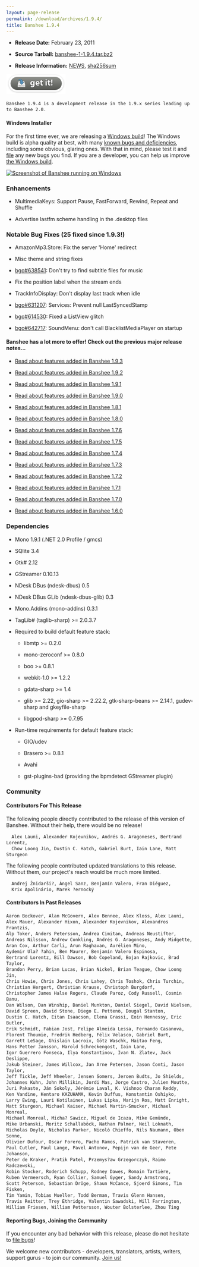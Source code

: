 ```yaml
---
layout: page-release
permalink: /download/archives/1.9.4/
title: Banshee 1.9.4
---
```



	
  * **Release Date:** February 23, 2011

	
  * **Source Tarball:** [banshee-1-1.9.4.tar.bz2](http://download.banshee-project.org/banshee/unstable/1.9.4/banshee-1-1.9.4.tar.bz2)

	
  * **Release Information:**
[NEWS](http://download.banshee-project.org/banshee/unstable/1.9.4/banshee-1-1.9.4.news),
[sha256sum](http://download.banshee-project.org/banshee/unstable/1.9.4/banshee-1-1.9.4.sha256sum)




[![Download Now](/images/download-button.png)](/download)






    Banshee 1.9.4 is a development release in the 1.9.x series leading up to Banshee 2.0. 






#### Windows Installer




For the first time ever, we are releasing a [Windows build](http://download.banshee.fm/banshee/unstable/1.9.4/Banshee-1.9.4.msi)!  The Windows build is alpha quality at best, with many [known bugs and deficiencies](https://bugzilla.gnome.org/buglist.cgi?query=product%3Abanshee%20os%3Awindows), including some obvious, glaring ones.  With that in mind, please test it and [file](http://banshee.fm/contribute/file-bugs/) any new bugs you find.  If you are a developer, you can help us improve [the Windows build](http://banshee.fm/download/development/#windows).




[![Screenshot of Banshee running on Windows](http://download.banshee.fm/shots/1.9.4/banshee-windows-600.png)](http://download.banshee.fm/shots/1.9.4/banshee-windows.png)





### Enhancements





    
      
  * MultimediaKeys: Support Pause, FastForward, Rewind, Repeat and Shuffle
      
  * Advertise lastfm scheme handling in the .desktop files

    




### Notable Bug Fixes (25 fixed since 1.9.3!)





    
      
  * AmazonMp3.Store: Fix the server 'Home' redirect
      
  * Misc theme and string fixes
      
  * [bgo#638541](http://bugzilla.gnome.org/show_bug.cgi?id=638541): Don't try to find subtitle files for music
      
  * Fix the position label when the stream ends
      
  * TrackInfoDisplay: Don't display last track when idle
      
  * [bgo#631207](http://bugzilla.gnome.org/show_bug.cgi?id=631207): Services: Prevent null LastSyncedStamp
      
  * [bgo#614530](http://bugzilla.gnome.org/show_bug.cgi?id=614530): Fixed a ListView glitch
      
  * [bgo#642717](http://bugzilla.gnome.org/show_bug.cgi?id=642717): SoundMenu: don't call BlacklistMediaPlayer on startup






#### Banshee has a lot more to offer! Check out the previous major release notes...





	
  * [Read about features added in Banshee 1.9.3](/download/archives/1.9.3)

	
  * [Read about features added in Banshee 1.9.2](/download/archives/1.9.2)

	
  * [Read about features added in Banshee 1.9.1](/download/archives/1.9.1)

	
  * [Read about features added in Banshee 1.9.0](/download/archives/1.9.0)

	
  * [Read about features added in Banshee 1.8.1](/download/archives/1.8.1)

	
  * [Read about features added in Banshee 1.8.0](/download/archives/1.8.0)

	
  * [Read about features added in Banshee 1.7.6](/download/archives/1.7.6)

	
  * [Read about features added in Banshee 1.7.5](/download/archives/1.7.5)

	
  * [Read about features added in Banshee 1.7.4](/download/archives/1.7.4)

	
  * [Read about features added in Banshee 1.7.3](/download/archives/1.7.3)

	
  * [Read about features added in Banshee 1.7.2](/download/archives/1.7.2)

	
  * [Read about features added in Banshee 1.7.1](/download/archives/1.7.1)

	
  * [Read about features added in Banshee 1.7.0](/download/archives/1.7.0)

	
  * [Read about features added in Banshee 1.6.0](/download/archives/1.6.0)




### Dependencies





	
  * Mono 1.9.1 (.NET 2.0 Profile / gmcs)

	
  * SQlite 3.4

	
  * Gtk# 2.12

	
  * GStreamer 0.10.13

	
  * NDesk DBus (ndesk-dbus) 0.5

	
  * NDesk DBus GLib (ndesk-dbus-glib) 0.3

	
  * Mono.Addins (mono-addins) 0.3.1

	
  * TagLib# (taglib-sharp) >= 2.0.3.7

	
  * Required to build default feature stack:

	
    * libmtp >= 0.2.0

	
    * mono-zeroconf >= 0.8.0

	
    * boo >= 0.8.1

    
    * webkit-1.0 >= 1.2.2

    
    * gdata-sharp >= 1.4

    
    * glib >= 2.22, gio-sharp >= 2.22.2, gtk-sharp-beans >= 2.14.1, gudev-sharp and gkeyfile-sharp

    
    * libgpod-sharp >= 0.7.95




	
  * Run-time requirements for default feature stack:

	
    * GIO/udev

    
    * Brasero >= 0.8.1

	
    * Avahi

    
    * gst-plugins-bad (providing the bpmdetect GStreamer plugin)







### Community





#### Contributors For This Release


The following people directly contributed to the release of this version of Banshee. Without their help, there would be no release!


> 
    

      Alex Launi, Alexander Kojevnikov, Andrés G. Aragoneses, Bertrand Lorentz,
      Chow Loong Jin, Dustin C. Hatch, Gabriel Burt, Iain Lane, Matt Sturgeon

    



The following people contributed updated translations to this release.    Without them, our project's reach would be much more limited.


> 
    

      Andrej Žnidarši?, Ángel Sanz, Benjamín Valero, Fran Diéguez,
      Krix Apolinário, Marek ?ernocký







#### Contributors In Past Releases




> 
    
    Aaron Bockover, Alan McGovern, Alex Bennee, Alex Kloss, Alex Launi,
    Alex Mauer, Alexander Hixon, Alexander Kojevnikov, Alexandros Frantzis,
    Alp Toker, Anders Petersson, Andrea Cimitan, Andreas Neustifter,
    Andreas Nilsson, Andrew Conkling, Andrés G. Aragoneses, Andy Midgette,
    Aran Cox, Arthur Carli, Arun Raghavan, Aurélien Mino,
    Aydemir Ula? ?ahin, Ben Maurer, Benjamín Valero Espinosa,
    Bertrand Lorentz, Bill Dawson, Bob Copeland, Bojan Rajkovic, Brad Taylor,
    Brandon Perry, Brian Lucas, Brian Nickel, Brian Teague, Chow Loong Jin,
    Chris Howie, Chris Jones, Chris Lahey, Chris Toshok, Chris Turchin,
    Christian Hergert, Christian Krause, Christoph Burgdorf,
    Christopher James Halse Rogers, Claude Paroz, Cody Russell, Cosmin Banu,
    Dan Wilson, Dan Winship, Daniel Munkton, Daniel Siegel, David Nielsen,
    David Spreen, David Stone, Diego E. Pettenò, Dougal Stanton,
    Dustin C. Hatch, Eitan Isaacson, Elena Grassi, Eoin Hennessy, Eric Butler,
    Erik Schmidt, Fabian Jost, Felipe Almeida Lessa, Fernando Casanova,
    Florent Thoumie, Fredrik Hedberg, Félix Velasco, Gabriel Burt,
    Garrett LeSage, Ghislain Lacroix, Götz Waschk, Haitao Feng,
    Hans Petter Jansson, Harold Schreckengost, Iain Lane,
    Igor Guerrero Fonseca, Ilya Konstantinov, Ivan N. Zlatev, Jack Deslippe,
    Jakub Steiner, James Willcox, Jan Arne Petersen, Jason Conti, Jason Taylor,
    Jeff Tickle, Jeff Wheeler, Jensen Somers, Jeroen Budts, Jo Shields,
    Johannes Kuhn, John Millikin, Jordi Mas, Jorge Castro, Julien Moutte,
    Juri Pakaste, Ján Sokoly, Jérémie Laval, K. Vishnoo Charan Reddy,
    Ken Vandine, Kentaro KAZUHAMA, Kevin Duffus, Konstantin Oshiyko,
    Larry Ewing, Lauri Kotilainen, Lukas Lipka, Marijn Ros, Matt Enright,
    Matt Sturgeon, Michael Kaiser, Michael Martin-Smucker, Michael Monreal,
    Michael Monreal, Micha? Sawicz, Miguel de Icaza, Mike Gemünde,
    Mike Urbanski, Moritz Schallaböck, Nathan Palmer, Neil Loknath,
    Nicholas Doyle, Nicholas Parker, Nicolò Chieffo, Nils Naumann, Oben Sonne,
    Olivier Dufour, Oscar Forero, Pacho Ramos, Patrick van Staveren,
    Paul Cutler, Paul Lange, Pavel Antonov, Pepijn van de Geer, Pete Johanson,
    Peter de Kraker, Pratik Patel, Przemys?aw Grzegorczyk, Raimo Radczewski,
    Robin Stocker, Roderich Schupp, Rodney Dawes, Romain Tartière,
    Ruben Vermeersch, Ryan Collier, Samuel Gyger, Sandy Armstrong,
    Scott Peterson, Sebastian Dröge, Shaun McCance, Sjoerd Simons, Tim Fisken,
    Tim Yamin, Tobias Mueller, Todd Berman, Travis Glenn Hansen,
    Travis Reitter, Trey Ethridge, Valentin Sawadski, Will Farrington,
    William Friesen, William Pettersson, Wouter Bolsterlee, Zhou Ting






#### Reporting Bugs, Joining the Community


If you encounter any bad behavior with this release, please do not hesitate to [file bugs](/contribute/file-bugs/)!

We welcome new contributors - developers, translators, artists, writers, support gurus - to join our community.  [Join us!](/contribute)

